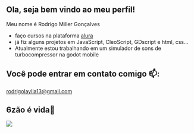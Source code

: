 ## Ola, seja bem vindo ao meu perfil!

Meu nome é Rodrigo Miller Gonçalves

- faço cursos na plataforma [alura](https://www.alura.com.br)
- já fiz alguns projetos em JavaScript, CleoScript, GDscript e html, css...
- Atualmente estou trabalhando em um simulador de sons de turbocompressor na godot mobile

## Você pode entrar em contato comigo 📫:

rodrigolaylla13@gmail.com


## 6zão é vida💙
![](https://media1.tenor.com/m/1x2k7niVF5gAAAAC/opala-ss.gif)
